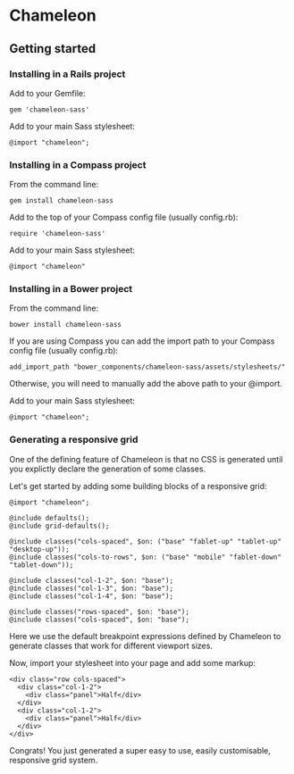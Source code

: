 Chameleon
=========


## Getting started

### Installing in a Rails project

Add to your Gemfile:

`gem 'chameleon-sass'`

Add to your main Sass stylesheet:

`@import "chameleon";`


### Installing in a Compass project

From the command line:

`gem install chameleon-sass`

Add to the top of your Compass config file (usually config.rb):

`require 'chameleon-sass'`

Add to your main Sass stylesheet:

`@import "chameleon"`


### Installing in a Bower project

From the command line:

`bower install chameleon-sass`

If you are using Compass you can add the import path to your Compass config file (usually config.rb):

`add_import_path "bower_components/chameleon-sass/assets/stylesheets/"`

Otherwise, you will need to manually add the above path to your @import.

Add to your main Sass stylesheet:

`@import "chameleon";`


### Generating a responsive grid

One of the defining feature of Chameleon is that no CSS is generated until you explictly declare the generation of some classes.

Let's get started by adding some building blocks of a responsive grid:

```
@import "chameleon";

@include defaults();
@include grid-defaults();

@include classes("cols-spaced", $on: ("base" "fablet-up" "tablet-up" "desktop-up"));
@include classes("cols-to-rows", $on: ("base" "mobile" "fablet-down" "tablet-down"));

@include classes("col-1-2", $on: "base");
@include classes("col-1-3", $on: "base");
@include classes("col-1-4", $on: "base");

@include classes("rows-spaced", $on: "base");
@include classes("cols-spaced", $on: "base");
```
Here we use the default breakpoint expressions defined by Chameleon to generate classes that work for different viewport sizes.

Now, import your stylesheet into your page and add some markup:

```
<div class="row cols-spaced">
  <div class="col-1-2">
    <div class="panel">Half</div>
  </div>
  <div class="col-1-2">
    <div class="panel">Half</div>
  </div>
</div>
```

Congrats! You just generated a super easy to use, easily customisable, responsive grid system.
